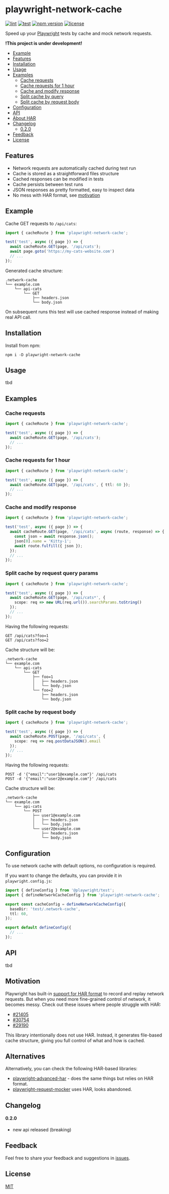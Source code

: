 # playwright-network-cache
[![lint](https://github.com/vitalets/playwright-network-cache/actions/workflows/lint.yaml/badge.svg)](https://github.com/vitalets/playwright-network-cache/actions/workflows/lint.yaml)
[![test](https://github.com/vitalets/playwright-network-cache/actions/workflows/test.yaml/badge.svg)](https://github.com/vitalets/playwright-network-cache/actions/workflows/test.yaml)
[![npm version](https://img.shields.io/npm/v/playwright-network-cache)](https://www.npmjs.com/package/playwright-network-cache)
[![license](https://img.shields.io/npm/l/playwright-network-cache)](https://github.com/vitalets/playwright-network-cache/blob/main/LICENSE)

Speed up your [Playwright](https://playwright.dev/) tests by cache and mock network requests.

**!This project is under development!**

<!-- toc -->

- [Example](#example)
- [Features](#features)
- [Installation](#installation)
- [Usage](#usage)
- [Examples](#examples)
  * [Cache requests](#cache-requests)
  * [Cache requests for 1 hour](#cache-requests-for-1-hour)
  * [Cache and modify response](#cache-and-modify-response)
  * [Split cache by query](#split-cache-by-query)
  * [Split cache by request body](#split-cache-by-request-body)
- [Configuration](#configuration)
- [API](#api)
- [About HAR](#about-har)
- [Changelog](#changelog)
    + [0.2.0](#020)
- [Feedback](#feedback)
- [License](#license)

<!-- tocstop -->

## Features

* Network requests are automatically cached during test run
* Cache is stored as a straightforward files structure
* Cached responses can be modified in tests
* Cache persists between test runs
* JSON responses as pretty formatted, easy to inspect data
* No mess with HAR format, see [motivation](#motivation)

## Example
Cache GET requests to `/api/cats`:
```ts
import { cacheRoute } from 'playwright-network-cache';

test('test', async ({ page }) => {
  await cacheRoute.GET(page, '/api/cats');
  await page.goto('https://my-cats-website.com')
  // ...
});
```

Generated cache structure:
```
.network-cache
└── example.com
    └── api-cats
        └── GET
            ├── headers.json
            └── body.json
```
On subsequent runs this test will use cached response instead of making real API call.

## Installation
Install from npm:
```
npm i -D playwright-network-cache
```

## Usage
tbd

## Examples

### Cache requests
```ts
import { cacheRoute } from 'playwright-network-cache';

test('test', async ({ page }) => {
  await cacheRoute.GET(page, '/api/cats');
  // ...
});
```

### Cache requests for 1 hour
```ts
import { cacheRoute } from 'playwright-network-cache';

test('test', async ({ page }) => {
  await cacheRoute.GET(page, '/api/cats', { ttl: 60 });
  // ...
});
```

### Cache and modify response
```ts
import { cacheRoute } from 'playwright-network-cache';

test('test', async ({ page }) => {
  await cacheRoute.GET(page, '/api/cats', async (route, response) => {
    const json = await response.json();
    json[0].name = 'Kitty-1';
    await route.fulfill({ json });
  });
  // ...
});
```

### Split cache by request query params
```ts
import { cacheRoute } from 'playwright-network-cache';

test('test', async ({ page }) => {
  await cacheRoute.GET(page, '/api/cats*', {
    scope: req => new URL(req.url()).searchParams.toString()
  });
  // ...
});
```
Having the following requests:
```
GET /api/cats?foo=1
GET /api/cats?foo=2
```
Cache structure will be:
```
.network-cache
└── example.com
    └── api-cats
        └── GET
            ├── foo=1
            │   ├── headers.json
            │   └── body.json
            └── foo=2
                ├── headers.json
                └── body.json
```

### Split cache by request body
```ts
import { cacheRoute } from 'playwright-network-cache';

test('test', async ({ page }) => {
  await cacheRoute.POST(page, '/api/cats', {
    scope: req => req.postDataJSON().email
  });
  // ...
});
```
Having the following requests:
```
POST -d '{"email":"user1@example.com"}' /api/cats
POST -d '{"email":"user2@example.com"}' /api/cats
```
Cache structure will be:
```
.network-cache
└── example.com
    └── api-cats
        └── POST
            ├── user1@example.com
            │   ├── headers.json
            │   └── body.json
            └── user2@example.com
                ├── headers.json
                └── body.json
```

## Configuration
To use network cache with default options, no configuration is required.

If you want to change the defaults, you can provide it in `playwright.config.js`:
```ts
import { defineConfig } from '@playwright/test';
import { defineNetworkCacheConfig } from 'playwright-network-cache';

export const cacheConfig = defineNetworkCacheConfig({
  baseDir: 'test/.network-cache',
  ttl: 60,
});

export default defineConfig({
  // ...
});
```

## API
tbd

## Motivation
Playwright has built-in [support for HAR format](https://playwright.dev/docs/mock#mocking-with-har-files) to record and replay network requests. 
But when you need more fine-grained control of network, it becomes messy. Check out these issues where people struggle with HAR: 

- [#21405](https://github.com/microsoft/playwright/issues/21405)
- [#30754](https://github.com/microsoft/playwright/issues/30754)
- [#29190](https://github.com/microsoft/playwright/issues/29190)

This library intentionally does not use HAR. Instead, it generates file-based cache structure, giving you full control of what and how is cached.

## Alternatives
Alternatively, you can check the following HAR-based libraries:
* [playwright-advanced-har](https://github.com/NoamGaash/playwright-advanced-har) - does the same things but relies on HAR format.
* [playwright-request-mocker](https://github.com/kousenlsn/playwright-request-mocker) uses HAR, looks abandoned.

## Changelog

#### 0.2.0
* new api released (breaking)

## Feedback
Feel free to share your feedback and suggestions in [issues](https://github.com/vitalets/playwright-network-cache/issues).

## License
[MIT](https://github.com/vitalets/playwright-network-cache/blob/main/LICENSE)